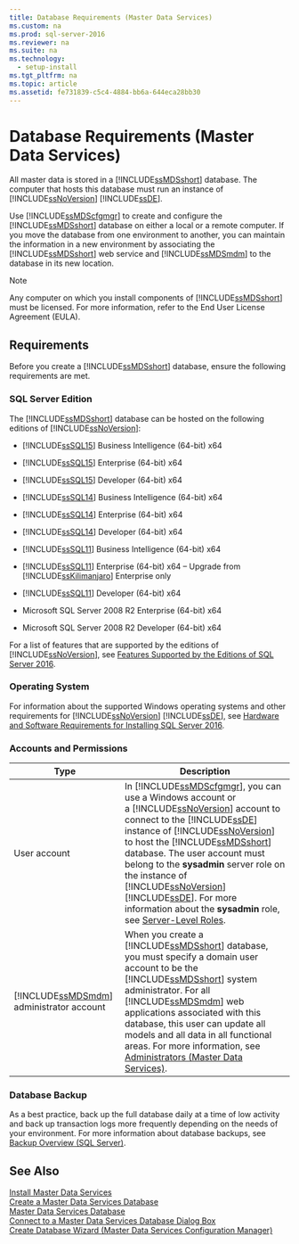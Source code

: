 ```yaml
---
title: Database Requirements (Master Data Services)
ms.custom: na
ms.prod: sql-server-2016
ms.reviewer: na
ms.suite: na
ms.technology: 
  - setup-install
ms.tgt_pltfrm: na
ms.topic: article
ms.assetid: fe731839-c5c4-4884-bb6a-644eca28bb30
---
```

# Database Requirements (Master Data Services)
  All master data is stored in a [!INCLUDE[ssMDSshort](../../Token/Other/ssMDSshort_md.md)] database. The computer that hosts this database must run an instance of [!INCLUDE[ssNoVersion](../../Token/Other/ssNoVersion_md.md)] [!INCLUDE[ssDE](../../Token/Other/ssDE_md.md)].  
  
 Use [!INCLUDE[ssMDScfgmgr](../../Token/Other/ssMDScfgmgr_md.md)] to create and configure the [!INCLUDE[ssMDSshort](../../Token/Other/ssMDSshort_md.md)] database on either a local or a remote computer. If you move the database from one environment to another, you can maintain the information in a new environment by associating the [!INCLUDE[ssMDSshort](../../Token/Other/ssMDSshort_md.md)] web service and [!INCLUDE[ssMDSmdm](../../Token/Other/ssMDSmdm_md.md)] to the database in its new location.  
  
> [!NOTE]  
>  Any computer on which you install components of [!INCLUDE[ssMDSshort](../../Token/Other/ssMDSshort_md.md)] must be licensed. For more information, refer to the End User License Agreement \(EULA\).  
  
## Requirements  
 Before you create a [!INCLUDE[ssMDSshort](../../Token/Other/ssMDSshort_md.md)] database, ensure the following requirements are met.  
  
### SQL Server Edition  
 The [!INCLUDE[ssMDSshort](../../Token/Other/ssMDSshort_md.md)] database can be hosted on the following editions of [!INCLUDE[ssNoVersion](../../Token/Other/ssNoVersion_md.md)]:  
  
-   [!INCLUDE[ssSQL15](../../Token/Other/ssSQL15_md.md)] Business Intelligence \(64\-bit\) x64  
  
-   [!INCLUDE[ssSQL15](../../Token/Other/ssSQL15_md.md)] Enterprise \(64\-bit\) x64  
  
-   [!INCLUDE[ssSQL15](../../Token/Other/ssSQL15_md.md)] Developer \(64\-bit\) x64  
  
-   [!INCLUDE[ssSQL14](../../Token/Other/ssSQL14_md.md)] Business Intelligence \(64\-bit\) x64  
  
-   [!INCLUDE[ssSQL14](../../Token/Other/ssSQL14_md.md)] Enterprise \(64\-bit\) x64  
  
-   [!INCLUDE[ssSQL14](../../Token/Other/ssSQL14_md.md)] Developer \(64\-bit\) x64  
  
-   [!INCLUDE[ssSQL11](../../Token/Other/ssSQL11_md.md)] Business Intelligence \(64\-bit\) x64  
  
-   [!INCLUDE[ssSQL11](../../Token/Other/ssSQL11_md.md)] Enterprise \(64\-bit\) x64 – Upgrade from [!INCLUDE[ssKilimanjaro](../../Token/Other/ssKilimanjaro_md.md)] Enterprise only  
  
-   [!INCLUDE[ssSQL11](../../Token/Other/ssSQL11_md.md)] Developer \(64\-bit\) x64  
  
-   Microsoft SQL Server 2008 R2 Enterprise \(64\-bit\) x64  
  
-   Microsoft SQL Server 2008 R2 Developer \(64\-bit\) x64  
  
 For a list of features that are supported by the editions of [!INCLUDE[ssNoVersion](../../Token/Other/ssNoVersion_md.md)], see [Features Supported by the Editions of SQL Server 2016](../../Topics/TopicNameNotContainA/Features-Supported-by-the-Editions-of-SQL-Server-2016.md).  
  
### Operating System  
 For information about the supported Windows operating systems and other requirements for [!INCLUDE[ssNoVersion](../../Token/Other/ssNoVersion_md.md)] [!INCLUDE[ssDE](../../Token/Other/ssDE_md.md)], see [Hardware and Software Requirements for Installing SQL Server 2016](../../Topics/TopicNameNotContainA/Hardware-and-Software-Requirements-for-Installing-SQL-Server-2016.md).  
  
### Accounts and Permissions  
  
|Type|Description|  
|----------|-----------------|  
|User account|In [!INCLUDE[ssMDScfgmgr](../../Token/Other/ssMDScfgmgr_md.md)], you can use a Windows account or a [!INCLUDE[ssNoVersion](../../Token/Other/ssNoVersion_md.md)] account to connect to the [!INCLUDE[ssDE](../../Token/Other/ssDE_md.md)] instance of [!INCLUDE[ssNoVersion](../../Token/Other/ssNoVersion_md.md)] to host the [!INCLUDE[ssMDSshort](../../Token/Other/ssMDSshort_md.md)] database. The user account must belong to the **sysadmin** server role on the instance of [!INCLUDE[ssNoVersion](../../Token/Other/ssNoVersion_md.md)] [!INCLUDE[ssDE](../../Token/Other/ssDE_md.md)]. For more information about the **sysadmin** role, see [Server-Level Roles](../../Topics/TopicNameNotContainA/Server-Level-Roles.md).|  
|[!INCLUDE[ssMDSmdm](../../Token/Other/ssMDSmdm_md.md)] administrator account|When you create a [!INCLUDE[ssMDSshort](../../Token/Other/ssMDSshort_md.md)] database, you must specify a domain user account to be the [!INCLUDE[ssMDSshort](../../Token/Other/ssMDSshort_md.md)] system administrator. For all [!INCLUDE[ssMDSmdm](../../Token/Other/ssMDSmdm_md.md)] web applications associated with this database, this user can update all models and all data in all functional areas. For more information, see [Administrators &#40;Master Data Services&#41;](../../Topics/TopicNameNotContainA/Administrators--Master-Data-Services-.md).|  
  
### Database Backup  
 As a best practice, back up the full database daily at a time of low activity and back up transaction logs more frequently depending on the needs of your environment. For more information about database backups, see [Backup Overview &#40;SQL Server&#41;](../../Topics/TopicNameNotContainA/Backup-Overview--SQL-Server-.md).  
  
## See Also  
 [Install Master Data Services](../../Topics/TopicNameNotContainA/Install-Master-Data-Services.md)   
 [Create a Master Data Services Database](../../Topics/TopicNameContainA/Create-a-Master-Data-Services-Database.md)   
 [Master Data Services Database](../../Topics/TopicNameNotContainA/Master-Data-Services-Database.md)   
 [Connect to a Master Data Services Database Dialog Box](../../Topics/TopicNameContainA/Connect-to-a-Master-Data-Services-Database-Dialog-Box.md)   
 [Create Database Wizard &#40;Master Data Services Configuration Manager&#41;](../../Topics/TopicNameNotContainA/Create-Database-Wizard--Master-Data-Services-Configuration-Manager-.md)  
  
  